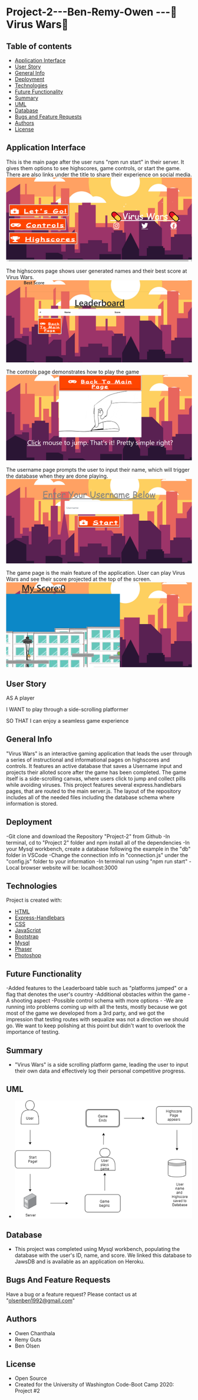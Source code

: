 # Project-2---Ben-Remy-Owen ---💊Virus Wars💊

## Table of contents

- [Application Interface](#Application-Interface)
- [User Story](#User-Story)
- [General Info](#General-Info)
- [Deployment](#Deployment)
- [Technologies](#Technologies)
- [Future Functionality](#Future-Functionality)
- [Summary](#Summary)
- [UML](#UML)
- [Database](#Database)
- [Bugs and Feature Requests](#Bugs-And-Feature-Requests)
- [Authors](#Authors)
- [License](#License)

## Application Interface

This is the main page after the user runs "npm run start" in their server. It gives them options to see highscores, game controls, or start the game. There are also links under the title to share their experience on social media.
![Home](public/assets/img/mainpage.png)

The highscores page shows user generated names and their best score at Virus Wars.
![highscores](public/assets/img/highscore.png)

The controls page demonstrates how to play the game
![Controller](public/assets/img/controller.png)

The username page prompts the user to input their name, which will trigger the database when they are done playing.
![Username](public/assets/img/username.png)

The game page is the main feature of the application. User can play Virus Wars and see their score projected at the top of the screen.
![Game](public/assets/img/game.png)

## User Story

AS A player

I WANT to play through a side-scrolling platformer

SO THAT I can enjoy a seamless game experience

## General Info

"Virus Wars" is an interactive gaming application that leads the user through a series of instructional and informational pages on highscores and controls. It features an active database that saves a Username input and projects their alloted score after the game has been completed. The game itself is a side-scrolling canvas, where users click to jump and collect pills while avoiding viruses. This project features several express.handlebars pages, that are routed to the main server.js. The layout of the repository includes all of the needed files including the database schema where information is stored.

## Deployment

-Git clone and download the Repository "Project-2" from Github
-In terminal, cd to "Project 2" folder and npm install all of the dependencies
-In your Mysql workbench, create a database following the example in the "db" folder in VSCode
-Change the connection info in "connection.js" under the "config.js" folder to your information
-In terminal run using "npm run start"
-Local browser website will be: localhost:3000

## Technologies

Project is created with:

- [HTML](https://developer.mozilla.org/en-US/docs/Web/HTML)
- [Express-Handlebars](https://www.npmjs.com/package/express-handlebars)
- [CSS](https://developer.mozilla.org/en-US/docs/Web/CSS)
- [JavaScript](https://www.javascript.com/)
- [Bootstrap](https://getbootstrap.com/)
- [Mysql](https://www.mysql.com/)
- [Phaser](https://phaser.io/)
- [Photoshop](https://www.adobe.com/products/photoshopfamily.html)

## Future Functionality

-Added features to the Leaderboard table such as "platforms jumped" or a flag that denotes the user's country
-Additional obstacles within the game
-A shooting aspect
-Possible control schema with more options -
-We are running into problems coming up with all the tests, mostly because we got most of the game we developed from a 3rd party, and we got the impression that testing routes with sequalize was not a direction we should go. We want to keep polishing at this point but didn't want to overlook the importance of testing.

## Summary

- "Virus Wars" is a side scrolling platform game, leading the user to input their own data and effectively log their personal competitive progress.

## UML

- ![UML](public/assets/img/UML.png)

## Database

- This project was completed using Mysql workbench, populating the database with the user's ID, name, and score. We linked this database to JawsDB and is available as an application on Heroku.

## Bugs And Feature Requests

Have a bug or a feature request? Please contact us at "olsenben1992@gmail.com"

## Authors

- Owen Chanthala
- Remy Guts
- Ben Olsen

## License

- Open Source
- Created for the University of Washington Code-Boot Camp 2020: Project #2
